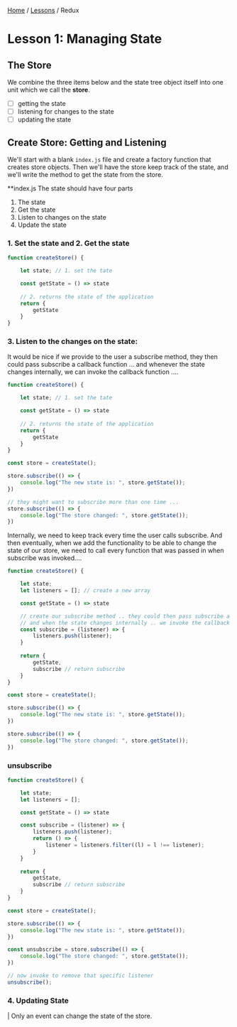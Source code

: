 [Home](https://github.com/amesplant/ReactNotes#react-notes) / [Lessons](https://github.com/amesplant/ReactNotes/tree/master/Lessons) / Redux

# Lesson 1: Managing State

## The Store
We combine the three items below and the state tree object itself into one unit which we call the **store**. 

- [ ] getting the state
- [ ] listening for changes to the state
- [ ] updating the state

## Create Store: Getting and Listening

We'll start with a blank `index.js` file and create a factory function that creates store objects. Then we'll have the store keep track of the state, and we'll write the method to get the state from the store.

**index.js
The state should have four parts
1. The state
2. Get the state
3. Listen to changes on the state
4. Update the state

### 1. Set the state and 2. Get the state

````js
function createStore() {

    let state; // 1. set the tate

    const getState = () => state 
    
    // 2. returns the state of the application
    return {
        getState
    }
}
````

### 3. Listen to the changes on the state:

It would be nice if we provide to the user a subscribe method, they then could pass subscribe a callback function ... and whenever the state changes internally, we can invoke the callback function ....

````js
function createStore() {

    let state; // 1. set the tate

    const getState = () => state 
    
    // 2. returns the state of the application
    return {
        getState
    }
}

const store = createState();

store.subscribe(() => {
    console.log("The new state is: ", store.getState());
})

// they might want to subscribe more than one time ...
store.subscribe(() => {
    console.log("The store changed: ", store.getState());
})

````

Internally, we need to keep track every time the user calls subscribe.
And then eventually, when we add the functionality to be able to change the state of our store, we need to call every function that was passed in when subscribe was invoked....

````js
function createStore() {

    let state; 
    let listeners = []; // create a new array

    const getState = () => state 

    // create our subscribe method .. they could then pass subscribe a callback function
    // and when the state changes internally .. we invoke the callback function
    const subscribe = (listener) => { 
        listeners.push(listener);
    }
    
    return {
        getState,
        subscribe // return subscribe
    }
}

const store = createState();

store.subscribe(() => {
    console.log("The new state is: ", store.getState());
})

store.subscribe(() => {
    console.log("The store changed: ", store.getState());
})

````
### unsubscribe

````js
function createStore() {

    let state; 
    let listeners = []; 

    const getState = () => state 

    const subscribe = (listener) => { 
        listeners.push(listener);
        return () => {
            listener = listeners.filter((l) = l !== listener);
        }
    }
    
    return {
        getState,
        subscribe // return subscribe
    }
}

const store = createState();

store.subscribe(() => {
    console.log("The new state is: ", store.getState());
})

const unsubscribe = store.subscribe(() => {
    console.log("The store changed: ", store.getState());
})

// now invoke to remove that specific listener
unsubscribe();

````

### 4. Updating State
| Only an event can change the state of the store.

